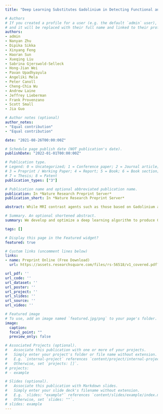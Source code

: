 ```yaml
---
title: "Deep Learning Substitutes Gadolinium in Detecting Functional and Structural Brain Lesions with MRI"

# Authors
# If you created a profile for a user (e.g. the default `admin` user), write the username (folder name) here 
# and it will be replaced with their full name and linked to their profile.
authors:
- admin
- Nanyan Zhu
- Dipika Sikka
- Xinyang Feng
- Haoran Sun
- Xueqing Liu
- Sabrina Gjerswold-Selleck
- Hong-Jian Wei
- Pavan Upadhyayula
- Angeliki Mela
- Peter Canoll
- Cheng-Chia Wu
- Andrew Laine
- Jeffrey Lieberman
- Frank Provenzano
- Scott Small
- Jia Guo

# Author notes (optional)
author_notes:
- "Equal contribution"
- "Equal contribution"

date: "2021-08-26T00:00:00Z"

# Schedule page publish date (NOT publication's date).
publishDate: "2022-01-01T00:00:00Z"

# Publication type.
# Legend: 0 = Uncategorized; 1 = Conference paper; 2 = Journal article;
# 3 = Preprint / Working Paper; 4 = Report; 5 = Book; 6 = Book section;
# 7 = Thesis; 8 = Patent
publication_types: ["3"]

# Publication name and optional abbreviated publication name.
publication: In *Nature Research Preprint Server*
publication_short: In *Nature Research Preprint Server*

abstract: While MRI contrast agents such as those based on Gadolinium are needed to enhance the detection of structural and functional brain lesions, there are rising concerns over their safety. Here, we hypothesize that a deep learning model, trained using quantitative steady-state contrast-enhanced MRI datasets in mice and humans, could generate contrast-equivalent information from a single non-contrast MRI scan. The model was first trained, optimized, and validated in mice. It was then transferred and adapted to human data, and we find that it can substitute Gadolinium-based contrast agents for detecting functional lesions caused by aging, Schizophrenia, or Alzheimer's disease, and, 8 for enhancing structural lesions caused by brain or breast tumors. Since derived from a 9 commonly-acquired MRI, this framework has the potential for broad clinical utility and 10 can be applied retrospectively to research scans across a host of diseases.

# Summary. An optional shortened abstract.
summary: We develop and optimize a deep learning algorithm to produce Gd contrast in mouse and human brain MRI directly from a single non-contrast structural MRI. We show sensible prediction results by quantitatively comparing not only the contrast images but also the downstream scientific findings with the ground truths on two species, eight studies, and various levels of brain disorders.

tags: []

# Display this page in the Featured widget?
featured: true

# Custom links (uncomment lines below)
links:
- name: Preprint Online (Free Download)
  url: https://assets.researchsquare.com/files/rs-56518/v1_covered.pdf?c=1631839900

url_pdf: ''
url_code: ''
url_dataset: ''
url_poster: ''
url_project: ''
url_slides: ''
url_source: ''
url_video: ''

# Featured image
# To use, add an image named `featured.jpg/png` to your page's folder. 
image:
  caption:
  focal_point: ""
  preview_only: false

# Associated Projects (optional).
#   Associate this publication with one or more of your projects.
#   Simply enter your project's folder or file name without extension.
#   E.g. `internal-project` references `content/project/internal-project/index.md`.
#   Otherwise, set `projects: []`.
# projects:
# - example

# Slides (optional).
#   Associate this publication with Markdown slides.
#   Simply enter your slide deck's filename without extension.
#   E.g. `slides: "example"` references `content/slides/example/index.md`.
#   Otherwise, set `slides: ""`.
# slides: example
---
```


<!-- {{% callout note %}}
Click the *Cite* button above to demo the feature to enable visitors to import publication metadata into their reference management software.
{{% /callout %}}

{{% callout note %}}
Create your slides in Markdown - click the *Slides* button to check out the example.
{{% /callout %}} -->

<!-- Supplementary notes can be added here, including [code, math, and images](https://wowchemy.com/docs/writing-markdown-latex/). -->
